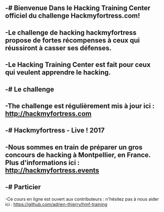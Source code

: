 -# Bienvenue Dans le Hacking Training Center officiel du challenge Hackmyfortress.com!
-
-Le challenge de hacking hackmyfortress propose de fortes récompenses à ceux qui réussiront à casser ses défenses.
-
-Le Hacking Training Center est fait pour ceux qui veulent apprendre le hacking.
-
-# Le challenge
-
-The challenge est régulièrement mis à jour ici : http://hackmyfortress.com
-
-# Hackmyfortress - Live ! 2017
-
-Nous sommes en train de préparer un gros concours de hacking à Montpellier, en France. Plus d'informations ici : http://hackmyfortress.events
-
-# Particier
-
-Ce cours en ligne est ouvert aux contributeurs : n'hésitez pas à nous aider ici : https://github.com/adrien-thierry/hmf-training